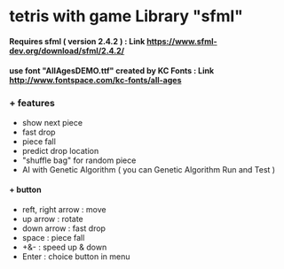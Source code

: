 # tetris with game Library "sfml"

#### Requires sfml ( version 2.4.2 ) : Link https://www.sfml-dev.org/download/sfml/2.4.2/
#### use font "AllAgesDEMO.ttf" created by KC Fonts : Link http://www.fontspace.com/kc-fonts/all-ages 


### + features
  - show next piece
  - fast drop 
  - piece fall
  - predict drop location
  - "shuffle bag" for random piece
  - AI with Genetic Algorithm ( you can Genetic Algorithm Run and Test ) 
  
#### + button 
  - reft, right arrow : move
  - up arrow : rotate
  - down arrow : fast drop
  - space : piece fall
  - +&- : speed up & down
  - Enter : choice button in menu
